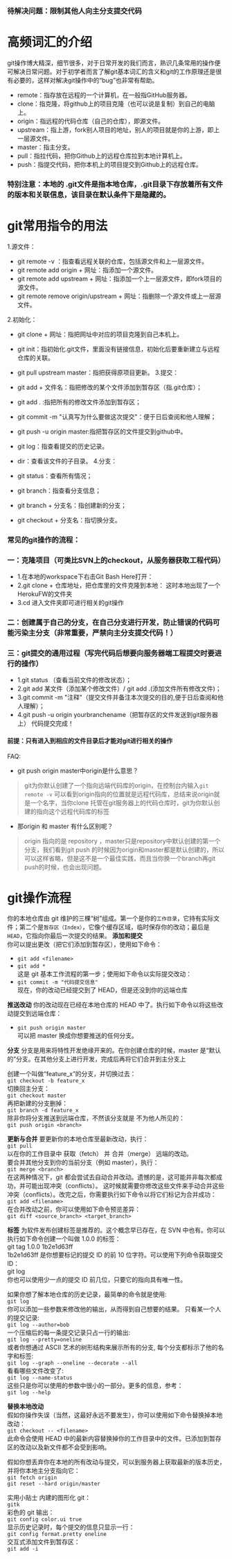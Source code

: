 ### 待解决问题：限制其他人向主分支提交代码

# 高频词汇的介绍
git操作博大精深，细节很多，对于日常开发的我们而言，熟识几条常用的操作便可解决日常问题。对于初学者而言了解git基本词汇的含义和git的工作原理还是很有必要的，这样对解决git操作中的“bug”也非常有帮助。

* remote：指存放在远程的一个计算机，在一般指GitHub服务器。
* clone：指克隆，将github上的项目克隆（也可以说是复制）到自己的电脑上。
* origin：指远程的代码仓库（自己的仓库），即源文件。
* upstream：指上游，fork别人项目的地址，别人的项目就是你的上游，即上一层源文件。
* master：指主分支。
* pull：指拉代码，把你Github上的远程仓库拉到本地计算机上。
* push：指提交代码，把你本机上的项目提交到Github上的远程仓库。
### 特别注意：本地的 .git文件是指本地仓库，.git目录下存放着所有文件的版本和关联信息，该目录在默认条件下是隐藏的。

# git常用指令的用法
1.源文件：

* git remote -v ：指查看远程关联的仓库，包括源文件和上一层源文件。
* git remote add origin + 网址：指添加一个源文件。
* git remote add upstream + 网址：指添加一个上一层源文件，即fork项目的源文件。
* git remote remove origin/upstream + 网址：指删除一个源文件或上一层源文件。

2.初始化：

* git clone + 网址：指把网址中对应的项目克隆到自己本机上。
* git init：指初始化.git文件，里面没有链接信息，初始化后要重新建立与远程仓库的关联。
* git pull upstream master：指把获得原项目更新。
3.提交：

* git add + 文件名：指把修改的某个文件添加到暂存区（指.git仓库）；
* git add . :指把所有的修改文件添加到暂存区；
* git commit -m "认真写为什么要做这次提交"：便于日后查阅和他人理解；
* git push -u origin master:指把暂存区的文件提交到github中。
* git log：指查看提交的历史记录。
* dir：查看该文件的子目录。
4.分支：

* git status：查看所有情况；
* git branch：指查看分支信息；
* git branch + 分支名：指创建新的分支；
* git checkout + 分支名：指切换分支。

### 常见的git操作的流程：
### 一：克隆项目（可类比SVN上的checkout，从服务器获取工程代码）
* 1.在本地的workspace下右击Git Bash Here打开：
* 2.git clone + 仓库地址，把仓库里的文件克隆到本地：
这时本地出现了一个HerokuFW的文件夹
* 3.cd 进入文件夹即可进行相关的git操作
### 二：创建属于自己的分支，在自己分支进行开发，防止错误的代码可能污染主分支（非常重要，严禁向主分支提交代码！）
### 三：git提交的通用过程（写完代码后想要向服务器端工程提交时要进行的操作）
* 1.git status （查看当前文件的修改状态）；
* 2.git add 某文件（添加某个修改文件）/ git add .(添加文件所有修改文件)；
* 3.git commit -m "注释"（提交文件并备注本次提交的目的,便于日后查阅和他人理解）；
* 4.git push -u origin yourbranchename（把暂存区的文件发送到git服务器上）
代码提交完成！




#### 前提：只有进入到相应的文件目录后才能对git进行相关的操作




FAQ:
* git push origin master中origin是什么意思？
> git为你默认创建了一个指向远端代码库的origin，在控制台内输入`git remote -v` 可以看到origin指向的位置就是远程代码库，总结来说origin就是一个名字，当你clone 托管在git服务器上的代码仓库时，git为你默认创建的指向这个远程代码库的标签

* 那origin 和 master 有什么区别呢？
> origin 指向的是 repository ，master只是repository中默认创建的第一个分支，我们看到git push 的时候因为origin和master都是默认创建的，所以可以这样省略，但是这不是一个最佳实践，而且当你换一个branch再git push的时候，也会出现问题。
# git操作流程<br>
你的本地仓库由 git 维护的三棵“树”组成。第一个是你的`工作目录`，它持有实际文件；第二个是`暂存区（Index）`，它像个缓存区域，临时保存你的改动；最后是 `HEAD`，它指向你最后一次提交的结果。
**添加和提交**<br>
你可以提出更改（把它们添加到暂存区），使用如下命令：<br>
* `git add <filename>`<br>
* `git add *`<br>
这是 git 基本工作流程的第一步；使用如下命令以实际提交改动：<br>
* `git commit -m "代码提交信息"`<br>
现在，你的改动已经提交到了 HEAD，但是还没到你的远端仓库<br>
  
  
 **推送改动**
你的改动现在已经在本地仓库的 HEAD 中了。执行如下命令以将这些改动提交到远端仓库：<br>
* `git push origin master`<br>
可以把 master 换成你想要推送的任何分支。<br>

**分支**
分支是用来将特性开发绝缘开来的。在你创建仓库的时候，master 是“默认的”分支。在其他分支上进行开发，完成后再将它们合并到主分支上<br>

创建一个叫做“feature_x”的分支，并切换过去：<br>
`git checkout -b feature_x`<br>
切换回主分支：<br>
`git checkout master`<br>
再把新建的分支删掉：<br>
`git branch -d feature_x`<br>
除非你将分支推送到远端仓库，不然该分支就是 不为他人所见的：<br>
`git push origin <branch>`<br>
  
  
 **更新与合并**
要更新你的本地仓库至最新改动，执行：<br>
`git pull`<br>
以在你的工作目录中 获取（fetch） 并 合并（merge） 远端的改动。<br>
要合并其他分支到你的当前分支（例如 master），执行：<br>
`git merge <branch>`<br>
在这两种情况下，git 都会尝试去自动合并改动。遗憾的是，这可能并非每次都成功，并可能出现冲突（conflicts）。 这时候就需要你修改这些文件来手动合并这些冲突（conflicts）。改完之后，你需要执行如下命令以将它们标记为合并成功：<br>
`git add <filename>`<br>
在合并改动之前，你可以使用如下命令预览差异：<br>
`git diff <source_branch> <target_branch>`<br>
  
  
  **标签**
为软件发布创建标签是推荐的。这个概念早已存在，在 SVN 中也有。你可以执行如下命令创建一个叫做 1.0.0 的标签：<br>
git tag 1.0.0 1b2e1d63ff<br>
1b2e1d63ff 是你想要标记的提交 ID 的前 10 位字符。可以使用下列命令获取提交 ID：<br>
git log<br>
你也可以使用少一点的提交 ID 前几位，只要它的指向具有唯一性。<br>


如果你想了解本地仓库的历史记录，最简单的命令就是使用: <br>
`git log`<br>
你可以添加一些参数来修改他的输出，从而得到自己想要的结果。 只看某一个人的提交记录:<br>
`git log --author=bob`<br>
一个压缩后的每一条提交记录只占一行的输出:<br>
`git log --pretty=oneline`<br>
或者你想通过 ASCII 艺术的树形结构来展示所有的分支, 每个分支都标示了他的名字和标签: <br>
`git log --graph --oneline --decorate --all`<br>
看看哪些文件改变了: <br>
`git log --name-status`<br>
这些只是你可以使用的参数中很小的一部分。更多的信息，参考：<br>
`git log --help`<br>

**替换本地改动**<br>
假如你操作失误（当然，这最好永远不要发生），你可以使用如下命令替换掉本地改动：<br>
`git checkout -- <filename>`<br>
此命令会使用 HEAD 中的最新内容替换掉你的工作目录中的文件。已添加到暂存区的改动以及新文件都不会受到影响。<br>

假如你想丢弃你在本地的所有改动与提交，可以到服务器上获取最新的版本历史，并将你本地主分支指向它：<br>
`git fetch origin`<br>
`git reset --hard origin/master`<br>


实用小贴士
内建的图形化 git：<br>
`gitk`<br>
彩色的 git 输出：<br>
`git config color.ui true`<br>
显示历史记录时，每个提交的信息只显示一行：<br>
`git config format.pretty oneline`<br>
交互式添加文件到暂存区：<br>
`git add -i`<br>



